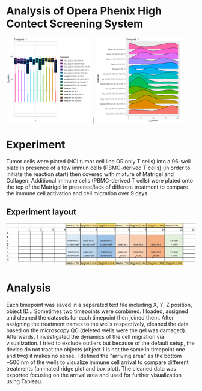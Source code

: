 # Analysis of Opera Phenix High Contect Screening System



<img src="https://github.com/AdamAdonyi/Analysis-of-Opera-Phenix-High-Content-Screening-System/blob/main/boxplot_all_timepoint.gif" width="45%" height="45%"/> |
<img src="https://github.com/AdamAdonyi/Analysis-of-Opera-Phenix-High-Content-Screening-System/blob/main/RidgePlot_all_timepoint.gif" width="45%" height="45%"/>



# Experiment

Tumor cells were plated (NCI tumor cell line OR only T cells) into a 96-well plate in presence of a few immun cells (PBMC-derived T cells) (in order to initiate the reaction start) then covered with mixture of Matrigel and Collagen. Additional immune cells (PBMC-derived T cells) were plated onto the top of the Matrigel in presence/lack of different treatment to compare the immune cell activation and cell migration over 9 days.

## Experiment layout

![alt text](https://github.com/AdamAdonyi/Analysis-of-Opera-Phenix-High-Content-Screening-System/blob/main/layout.JPG)


# Analysis

Each timepoint was saved in a separated text file including X, Y, Z position, object ID... Sometimes two timepoints were combined. I loaded, assigned and cleaned the datasets for each timepoint then joined them. After assigning the treatment names to the wells respectively, cleaned the data based on the microscopy QC (deleted wells were the gel was damaged). Afterwards, I investigated the dynamics of the cell migration via visualization. I tried to exclude outliers but because of the default setup, the device do not tract the objects (object 1 is not the same in timepoint one and two) it makes no sense. I defined the "arriving area" as the bottom ~500 nm of the wells to visualize immune cell arrival to compare different treatments (animated ridge plot and box plot). 
The cleaned data was exported focusing on the arrival area and used for further visualization using Tableau.
